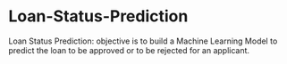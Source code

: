# Loan-Status-Prediction
Loan Status Prediction:   objective is to build a Machine Learning Model to predict the loan to be  approved or to be rejected for an applicant.
